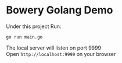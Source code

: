 # Bowery Golang Demo

Under this project
Run:
```
go run main.go
```

The local server will listen on port 9999<br/>
Open ```http://localhost:9999``` on your browser


